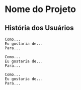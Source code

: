 # Nome do Projeto

## História dos Usuários

```
Como...
Eu gostaria de...
Para...
```

```
Como...
Eu gostaria de...
Para...
```

```
Como...
Eu gostaria de...
Para...
```

